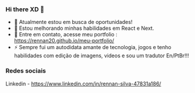 ### Hi there XD 👋



- 🔭 Atualmente estou em busca de oportunidades!
- 🌱 Estou melhorando minhas habilidades em React e Next.
- 💬 Entre em contato, acesse meu portfolio : https://rennan20.github.io/meu-portfolio/
- ⚡ Sempre fui um autodidata amante de tecnologia, jogos e tenho habilidades com edição de imagens, videos e sou um tradutor En/PtBr!!!

### Redes sociais
Linkedin - https://www.linkedin.com/in/rennan-silva-47831a186/
